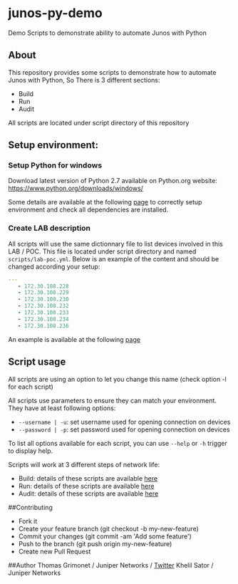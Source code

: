 # junos-py-demo
Demo Scripts to demonstrate ability to automate Junos with Python

## About
This repository provides some scripts to demonstrate how to automate Junos with Python, So There is 3 different sections:
- Build
- Run
- Audit

All scripts are located under script directory of this repository

## Setup environment:
### Setup Python for windows
Download latest version of Python 2.7 available on Python.org website: https://www.python.org/downloads/windows/

Some details are available at the following [page](https://github.com/titom73/junos-py-demo/wiki/Setup-Guide) to correctly setup environment and check all dependencies are installed.

### Create LAB description

All scripts will use the same dictionnary file to list devices involved in this LAB / POC. This file is located under script directory and named `scripts/lab-poc.yml`. Below is an example of the content and should be changed according your setup:

```yaml
--- 
   - 172.30.108.228
   - 172.30.108.229
   - 172.30.108.230
   - 172.30.108.232
   - 172.30.108.233
   - 172.30.108.234
   - 172.30.108.236
```

An example is available at the following [page](https://github.com/titom73/junos-py-demo/blob/master/scripts/lab-poc.yml)

## Script usage
All scripts are using an option to let you change this name (check option -l for each script)

All scripts use parameters to ensure they can match your environment. They have at least following options:
- `--username | -u`: set username used for opening connection on devices
- `--password | -p`: set password used for opening connection on devices

To list all options available for each script, you can use `--help` or `-h` trigger to display help.

Scripts will work at 3 different steps of network life:
- Build: details of these scripts are available [here](https://github.com/titom73/junos-py-demo/wiki/Build-Phase)
- Run: details of these scripts are available [here](https://github.com/titom73/junos-py-demo/wiki/Run-Phase)
- Audit: details of these scripts are available [here](https://github.com/titom73/junos-py-demo/wiki/Audit-Phase)

##Contributing

- Fork it
- Create your feature branch (git checkout -b my-new-feature)
- Commit your changes (git commit -am 'Add some feature')
- Push to the branch (git push origin my-new-feature)
- Create new Pull Request

##Author
Thomas Grimonet / Juniper Networks / [Twitter](https://www.twitter.com/titom73)
Khelil Sator / Juniper Networks